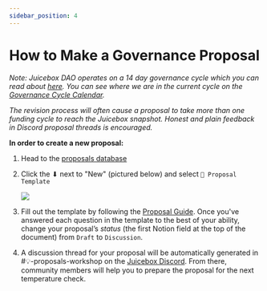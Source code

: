 ```yaml
---
sidebar_position: 4
---
```


# How to Make a Governance Proposal

*Note: Juicebox DAO operates on a 14 day governance cycle which you can read about [here](governance-process.md). You can see where we are in the current cycle on the [Governance Cycle Calendar](https://www.notion.so/09936865803248e38c82adbc3ed32137).*

*The revision process will often cause a proposal to take more than one funding cycle to reach the Juicebox snapshot. Honest and plain feedback in Discord proposal threads is encouraged.*

**In order to create a new proposal:**

1. Head to the [proposals database](https://www.notion.so/9d126f9148dc42ee83317d5cd74e4db4)
2. Click the ⬇ next to "New" (pictured below) and select `📜 Proposal Template`
    
    ![](/img/docs/proposals-db.png)
    
3. Fill out the template by following the [Proposal Guide](proposal-template.md). Once you've answered each question in the template to the best of your ability, change your proposal’s *status* (the first Notion field at the top of the document) from `Draft` to `Discussion`.
4. A discussion thread for your proposal will be automatically generated in #💡-proposals-workshop on the [Juicebox Discord](https://discord.gg/juicebox). From there, community members will help you to prepare the proposal for the next temperature check.
